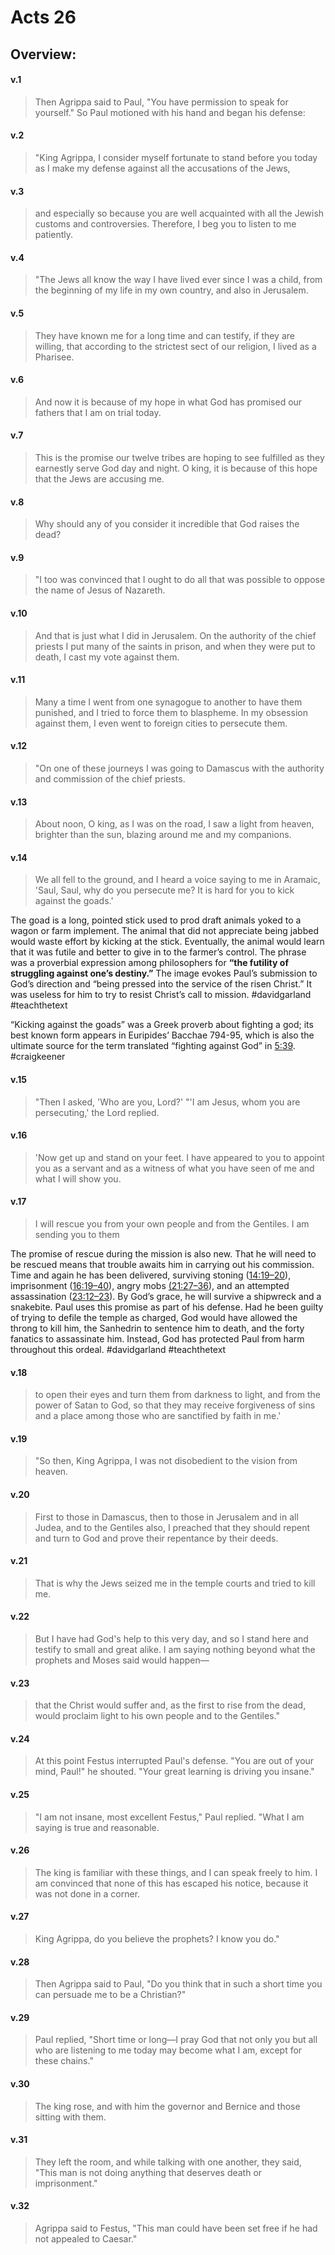 # Acts 26

## Overview:


#### v.1
>Then Agrippa said to Paul, "You have permission to speak for yourself." So Paul motioned with his hand and began his defense:

#### v.2
>"King Agrippa, I consider myself fortunate to stand before you today as I make my defense against all the accusations of the Jews,

#### v.3
>and especially so because you are well acquainted with all the Jewish customs and controversies. Therefore, I beg you to listen to me patiently.

#### v.4
>"The Jews all know the way I have lived ever since I was a child, from the beginning of my life in my own country, and also in Jerusalem.

#### v.5
>They have known me for a long time and can testify, if they are willing, that according to the strictest sect of our religion, I lived as a Pharisee.

#### v.6
>And now it is because of my hope in what God has promised our fathers that I am on trial today.

#### v.7
>This is the promise our twelve tribes are hoping to see fulfilled as they earnestly serve God day and night. O king, it is because of this hope that the Jews are accusing me.

#### v.8
>Why should any of you consider it incredible that God raises the dead?

#### v.9
>"I too was convinced that I ought to do all that was possible to oppose the name of Jesus of Nazareth.

#### v.10
>And that is just what I did in Jerusalem. On the authority of the chief priests I put many of the saints in prison, and when they were put to death, I cast my vote against them.

#### v.11
>Many a time I went from one synagogue to another to have them punished, and I tried to force them to blaspheme. In my obsession against them, I even went to foreign cities to persecute them.

#### v.12
>"On one of these journeys I was going to Damascus with the authority and commission of the chief priests.

#### v.13
>About noon, O king, as I was on the road, I saw a light from heaven, brighter than the sun, blazing around me and my companions.

#### v.14
>We all fell to the ground, and I heard a voice saying to me in Aramaic, 'Saul, Saul, why do you persecute me? It is hard for you to kick against the goads.'

The goad is a long, pointed stick used to prod draft animals yoked to a wagon or farm implement. The animal that did not appreciate being jabbed would waste effort by kicking at the stick. Eventually, the animal would learn that it was futile and better to give in to the farmer’s control. The phrase was a proverbial expression among philosophers for **“the futility of struggling against one’s destiny.”** The image evokes Paul’s submission to God’s direction and “being pressed into the service of the risen Christ.” It was useless for him to try to resist Christ’s call to mission.
#davidgarland #teachthetext 

“Kicking against the goads” was a Greek proverb about fighting a god; its best known form appears in Euripides’ Bacchae 794-95, which is also the ultimate source for the term translated “fighting against God” in [5:39](Acts5#v.39).
#craigkeener 

#### v.15
>"Then I asked, 'Who are you, Lord?' "'I am Jesus, whom you are persecuting,' the Lord replied.

#### v.16
>'Now get up and stand on your feet. I have appeared to you to appoint you as a servant and as a witness of what you have seen of me and what I will show you.

#### v.17
>I will rescue you from your own people and from the Gentiles. I am sending you to them

The promise of rescue during the mission is also new. That he will need to be rescued means that trouble awaits him in carrying out his commission. Time and again he has been delivered, surviving stoning ([14:19–20](Acts14#v.19-20)), imprisonment ([16:19–40](Acts16)), angry mobs [(21:27–36](Acts21)), and an attempted assassination ([23:12–23](Acts23)). By God’s grace, he will survive a shipwreck and a snakebite. Paul uses this promise as part of his defense. Had he been guilty of trying to defile the temple as charged, God would have allowed the throng to kill him, the Sanhedrin to sentence him to death, and the forty fanatics to assassinate him. Instead, God has protected Paul from harm throughout this ordeal.
#davidgarland #teachthetext 

#### v.18
>to open their eyes and turn them from darkness to light, and from the power of Satan to God, so that they may receive forgiveness of sins and a place among those who are sanctified by faith in me.'

#### v.19
>"So then, King Agrippa, I was not disobedient to the vision from heaven.

#### v.20
>First to those in Damascus, then to those in Jerusalem and in all Judea, and to the Gentiles also, I preached that they should repent and turn to God and prove their repentance by their deeds.

#### v.21
>That is why the Jews seized me in the temple courts and tried to kill me.

#### v.22
>But I have had God's help to this very day, and so I stand here and testify to small and great alike. I am saying nothing beyond what the prophets and Moses said would happen—

#### v.23
>that the Christ would suffer and, as the first to rise from the dead, would proclaim light to his own people and to the Gentiles."

#### v.24
>At this point Festus interrupted Paul's defense. "You are out of your mind, Paul!" he shouted. "Your great learning is driving you insane."

#### v.25
>"I am not insane, most excellent Festus," Paul replied. "What I am saying is true and reasonable.

#### v.26
>The king is familiar with these things, and I can speak freely to him. I am convinced that none of this has escaped his notice, because it was not done in a corner.

#### v.27
>King Agrippa, do you believe the prophets? I know you do."

#### v.28
>Then Agrippa said to Paul, "Do you think that in such a short time you can persuade me to be a Christian?"

#### v.29
>Paul replied, "Short time or long—I pray God that not only you but all who are listening to me today may become what I am, except for these chains."

#### v.30
>The king rose, and with him the governor and Bernice and those sitting with them.

#### v.31
>They left the room, and while talking with one another, they said, "This man is not doing anything that deserves death or imprisonment."

#### v.32
>Agrippa said to Festus, "This man could have been set free if he had not appealed to Caesar."

